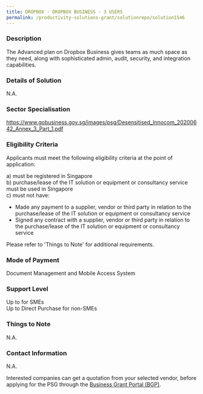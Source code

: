 ```yaml
---
title: DROPBOX - DROPBOX BUSINESS - 3 USERS
permalink: /productivity-solutions-grant/solutionrepo/solution1546
---
```


### Description

The Advanced plan on Dropbox Business gives teams as much space as they need, along with sophisticated admin, audit, security, and integration capabilities.

### Details of Solution

N.A.

### Sector Specialisation

https://www.gobusiness.gov.sg/images/psg/Desensitised_Innocom_20200642_Annex_3_Part_1.pdf

### Eligibility Criteria

Applicants must meet the following eligibility criteria at the point of application:

a) must be registered in Singapore <br>
b) purchase/lease of the IT solution or equipment or consultancy service must be used in Singapore <br>
c) must not have:
- Made any payment to a supplier, vendor or third party in relation to the purchase/lease of the IT solution or equipment or consultancy service
- Signed any contract with a supplier, vendor or third party in relation to the purchase/lease of the IT solution or equipment or consultancy service

Please refer to 'Things to Note' for additional requirements.

### Mode of Payment
Document Management and Mobile Access System

### Support Level
Up to  for SMEs <br>
Up to Direct Purchase for non-SMEs

### Things to Note
N.A.

### Contact Information
N.A.

Interested companies can get a quotation from your selected vendor, before applying for the PSG through the <a target='_blank' rel='noopener' href='https://www.businessgrants.gov.sg/'>Business Grant Portal (BGP)</a>.
